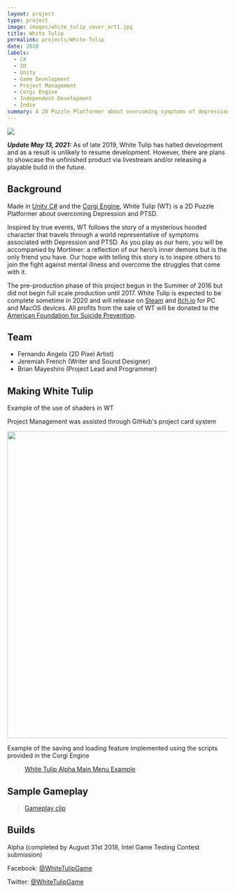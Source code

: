 ```yaml
---
layout: project
type: project
image: images/white_tulip_cover_art1.jpg
title: White Tulip
permalink: projects/White-Tulip
date: 2018
labels:
  - C#
  - 2D
  - Unity
  - Game Development
  - Project Management
  - Corgi Engine
  - Independent Development
  - Indie
summary: A 2D Puzzle Platformer about overcoming symptoms of depression and PTSD.
---
```


<img class="ui image medium centered" src="../images/white_tulip_cover_art1.jpg">


***Update May 13, 2021:*** As of late 2019, White Tulip has halted development and as a result is unlikely to resume development. However, there are plans to showcase the unfinished product via livestream and/or releasing a playable build in the future. 

## Background
Made in [Unity C#](https://unity3d.com/) and the [Corgi Engine](http://corgi-engine.moremountains.com/), White Tulip (WT) is a 2D Puzzle Platformer about overcoming Depression and PTSD.

Inspired by true events, WT follows the story of a mysterious hooded character that travels through a world representative of symptoms associated with Depression and PTSD. As you play as our hero, you will be accompanied by Mortimer: a reflection of our hero’s inner demons but is the only friend you have. Our hope with telling this story is to inspire others to join the fight against mental illness and overcome the struggles that come with it.

The pre-production phase of this project begun in the Summer of 2016 but did not begin full scale production until 2017. White Tulip is expected to be complete sometime in 2020 and will release on [Steam](https://store.steampowered.com/) and [Itch.io]( https://itch.io/) for PC and MacOS devices. All profits from the sale of WT will be donated to the [American Foundation for Suicide Prevention](https://afsp.org/).


<blockquote class="imgur-embed-pub" lang="en" data-id="sfsFguu"><a href="//imgur.com/sfsFguu"></a></blockquote><script async src="//s.imgur.com/min/embed.js" charset="utf-8"></script>

## Team
- Fernando Angelo (2D Pixel Artist)
- Jeremiah French (Writer and Sound Designer)
- Brian Mayeshiro (Project Lead and Programmer)

## Making White Tulip
Example of the use of shaders in WT

<blockquote class="imgur-embed-pub" lang="en" data-id="a/rHsa1w8"><a href="//imgur.com/rHsa1w8"></a></blockquote><script async src="//s.imgur.com/min/embed.js" charset="utf-8"></script>

Project Management was assisted through GitHub's project card system

<img class="ui image" width="700px" src="../images/WT_Project_Example.PNG">

Example of the saving and loading feature implemented using the scripts provided in the Corgi Engine

<blockquote class="imgur-embed-pub" lang="en" data-id="NNdcXNF"><a href="//imgur.com/NNdcXNF">White Tulip Alpha Main Menu Example</a></blockquote><script async src="//s.imgur.com/min/embed.js" charset="utf-8"></script>

## Sample Gameplay

<blockquote class="imgur-embed-pub" lang="en" data-id="a/i5vuo"><a href="//imgur.com/i5vuo">Gameplay clip</a></blockquote><script async src="//s.imgur.com/min/embed.js" charset="utf-8"></script>

## Builds
Alpha (completed by August 31st 2018, Intel Game Testing Contest submission)

Facebook: [@WhiteTulipGame](https://www.facebook.com/whitetulipgame/)

Twitter: [@WhiteTulipGame](https://twitter.com/WhiteTulipGame)

